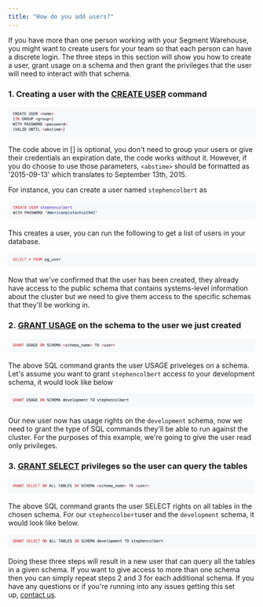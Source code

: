 ```yaml
---
title: "How do you add users?"
---
```


If you have more than one person working with your Segment Warehouse, you might want to create users for your team so that each person can have a discrete login. The three steps in this section will show you how to create a user, grant usage on a schema and then grant the privileges that the user will need to interact with that schema.

### 1\. Creating a user with the [CREATE USER](http://docs.aws.amazon.com/redshift/latest/dg/r_CREATE_USER.html) command

![](images/asset_h5NYu2A6.png)

The code above in \[\] is optional, you don't need to group your users or give their credentials an expiration date, the code works without it. However, if you do choose to use those parameters, `<abstime>` should be formatted as '2015-09-13' which translates to September 13th, 2015.

For instance, you can create a user named `stephencolbert` as

![](images/asset_tCuF9cKv.png)

This creates a user, you can run the following to get a list of users in your database.

![](images/asset_mqIokcxg.png)

Now that we've confirmed that the user has been created, they already have access to the public schema that contains systems-level information about the cluster but we need to give them access to the specific schemas that they'll be working in.

### 2. [GRANT USAGE](http://docs.aws.amazon.com/redshift/latest/dg/r_GRANT.html) on the schema to the user we just created

![](images/asset_A9wjfpH7.png)

The above SQL command grants the user USAGE priveleges on a schema. Let's assume you want to grant `stephencolbert` access to your development schema, it would look like below

![](images/asset_lBjUYlwq.png)

Our new user now has usage rights on the `development` schema, now we need to grant the type of SQL commands they'll be able to run against the cluster. For the purposes of this example, we're going to give the user read only privileges.

### 3. [GRANT SELECT](http://docs.aws.amazon.com/redshift/latest/dg/r_GRANT.html) privileges so the user can query the tables

![](images/asset_g1XTzzbo.png)

The above SQL command grants the user SELECT rights on all tables in the chosen schema. For our `stephencolbert`user and the `development` schema, it would look like below.

![](images/asset_0NVxn6T3.png)

Doing these three steps will result in a new user that can query all the tables in a given schema. If you want to give access to more than one schema then you can simply repeat steps 2 and 3 for each additional schema. If you have any questions or if you're running into any issues getting this set up, [contact us](/contact).
